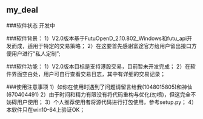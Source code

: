 my_deal
----------------------
###软件状态
	开发中

###软件背景：
	1）V2.0版本基于FutuOpenD_2.10.802_Windows和futu_api开发而成，适用于特定的交易策略；
	2）在这要首先感谢富途官方给用户留出接口方便用户进行"私人定制”;

###软件功能：
	1）V2.0版本目标是支持港股交易，目前暂未开发完成；
	2）在软件界面空白处，用户可自行查看交易日志，其中有详细的交易记录；

###使用注意事项
	1）如你在使用时遇到了问题请留言给我(1048015805)和神仙(670404491)
	2）由于时间和精力有限没有将代码重构与优化(勿喷)，但这完全不妨碍用户使用；
	3）个人推荐使用者将源代码进行打包使用，参考setup.py；
	4）本软件只在win10-64上验证OK；
